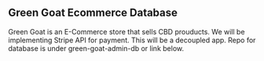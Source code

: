 ## Green Goat Ecommerce Database

Green Goat is an E-Commerce store that sells CBD prouducts.  We will be implementing Stripe API for payment. This will be a decoupled app. Repo for database is under green-goat-admin-db or link below.
